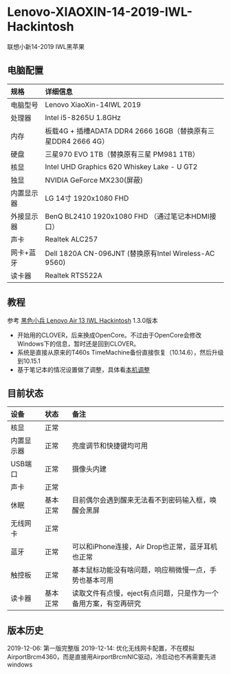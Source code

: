 # Lenovo-XIAOXIN-14-2019-IWL-Hackintosh
联想小新14-2019 IWL黑苹果

## 电脑配置

| 规格 | 详细信息 |
| :----- | :----- |
| 电脑型号 | Lenovo XiaoXin-14IWL 2019 |
| 处理器 | Intel i5-8265U 1.8GHz | 
| 内存 | 板载4G + 插槽ADATA DDR4 2666 16GB（替换原有三星DDR4 2666 4G）|
| 硬盘 | 三星970 EVO 1TB（替换原有三星 PM981 1TB） | 
| 核显 | Intel UHD Graphics 620 Whiskey Lake - U GT2 |
| 独显 | NVIDIA GeForce MX230(屏蔽) |
| 内置显示器 | LG 14寸 1920x1080 FHD |
| 外接显示器 | BenQ BL2410 1920x1080 FHD （通过笔记本HDMI接口）|
| 声卡 | Realtek ALC257 |
| 网卡+蓝牙 | Dell 1820A CN-096JNT (替换原有Intel Wireless-AC 9560) |
| 读卡器 | Realtek RTS522A |


## 教程
参考 [黑色小兵 Lenovo Air 13 IWL Hackintosh](https://github.com/daliansky/Lenovo-Air13-IWL-Hackintosh) 1.3.0版本
* 开始用的CLOVER，后来换成OpenCore。不过由于OpenCore会修改Windows下的信息，暂时还是回到CLOVER。
* 系统是直接从原来的T460s TimeMachine备份直接恢复（10.14.6），然后升级到10.15.1
* 基于笔记本的情况设置做了调整，具体看[本机调整](https://github.com/superbboy/Lenovo-XIAOXIN-14-2019-IWL-Hackintosh/blob/master/Config.md)

## 目前状态

| 设备 | 状态 | 备注 |
| :-- | :-- | :-- |
| 核显 | 正常 | 
| 内置显示器 | 正常 | 亮度调节和快捷键均可用 |
| USB端口 | 正常 | 摄像头内建 | 
| 声卡 | 正常 | 
| 休眠 | 基本正常 | 目前偶尔会遇到醒来无法看不到密码输入框，唤醒会黑屏 | 
| 无线网卡 | 正常 |  |
| 蓝牙 | 正常 | 可以和iPhone连接，Air Drop也正常，蓝牙耳机也正常 |
| 触控板 | 正常 | 基本鼠标功能没有啥问题，响应稍微慢一点，手势也基本可用 |
| 读卡器 | 基本正常 | 读取文件有点慢，eject有点问题，只是作为一个备用方案，有空再研究 |

## 版本历史

2019-12-06: 第一版完整版
2019-12-14: 优化无线网卡配置，不在模拟AirportBrcm4360，而是直接用AirportBrcmNIC驱动，冷启动也不再需要先进windows

